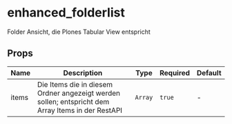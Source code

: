 # enhanced_folderlist

Folder Ansicht, die Plones Tabular View entspricht

## Props

<!-- @vuese:enhanced_folderlist:props:start -->
|Name|Description|Type|Required|Default|
|---|---|---|---|---|
|items|Die Items die in diesem Ordner angezeigt werden sollen; entspricht dem Array Items in der RestAPI|`Array`|`true`|-|

<!-- @vuese:enhanced_folderlist:props:end -->


